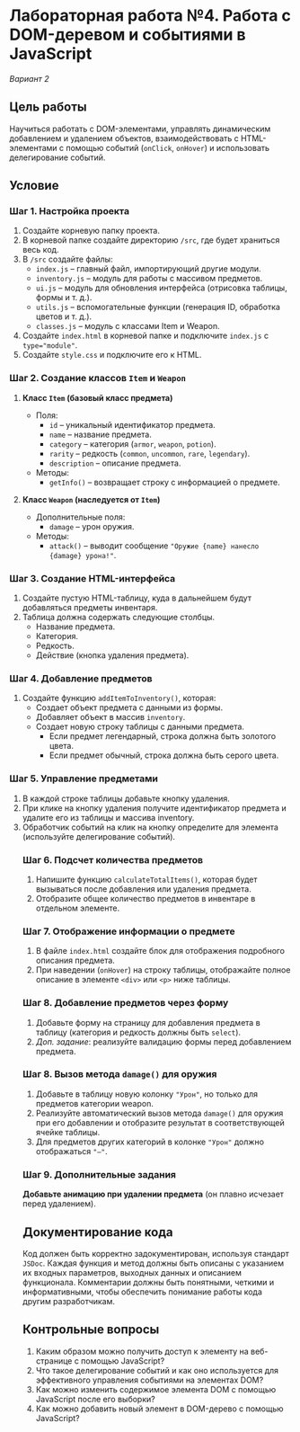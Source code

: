 # Лабораторная работа №4. Работа с DOM-деревом и событиями в JavaScript

_Вариант 2_

## Цель работы

Научиться работать с DOM-элементами, управлять динамическим добавлением и удалением объектов, взаимодействовать с HTML-элементами с помощью событий (`onClick`, `onHover`) и использовать делегирование событий.

## Условие

### Шаг 1. Настройка проекта

1. Создайте корневую папку проекта.
2. В корневой папке создайте директорию `/src`, где будет храниться весь код.
3. В `/src` создайте файлы:
   - `index.js` – главный файл, импортирующий другие модули.
   - `inventory.js` – модуль для работы с массивом предметов.
   - `ui.js` – модуль для обновления интерфейса (отрисовка таблицы, формы и т. д.).
   - `utils.js` – вспомогательные функции (генерация ID, обработка цветов и т. д.).
   - `classes.js` – модуль с классами Item и Weapon.
4. Создайте `index.html` в корневой папке и подключите `index.js` с `type="module"`.
5. Создайте `style.css` и подключите его к HTML.

### Шаг 2. Создание классов `Item` и `Weapon`

1. **Класс `Item` (базовый класс предмета)**

   - Поля:
     - `id` – уникальный идентификатор предмета.
     - `name` – название предмета.
     - `category` – категория (`armor`, `weapon`, `potion`).
     - `rarity` – редкость (`common`, `uncommon`, `rare`, `legendary`).
     - `description` – описание предмета.
   - Методы:
     - `getInfo()` – возвращает строку с информацией о предмете.

2. **Класс `Weapon` (наследуется от `Item`)**
   - Дополнительные поля:
     - `damage` – урон оружия.
   - Методы:
     - `attack()` – выводит сообщение `"Оружие {name} нанесло {damage} урона!"`.

### Шаг 3. Создание HTML-интерфейса

1. Создайте пустую HTML-таблицу, куда в дальнейшем будут добавляться предметы инвентаря.
2. Таблица должна содержать следующие столбцы.
   - Название предмета.
   - Категория.
   - Редкость.
   - Действие (кнопка удаления предмета).

### Шаг 4. Добавление предметов

1. Создайте функцию `addItemToInventory()`, которая:
   - Создает объект предмета с данными из формы.
   - Добавляет объект в массив `inventory`.
   - Создает новую строку таблицы с данными предмета.
     - Если предмет легендарный, строка должна быть золотого цвета.
     - Если предмет обычный, строка должна быть серого цвета.

### Шаг 5. Управление предметами

1. В каждой строке таблицы добавьте кнопку удаления.
2. При клике на кнопку удаления получите идентификатор предмета и удалите его из таблицы и массива inventory.
3. Обработчик событий на клик на кнопку определите для элемента <table> (используйте делегирование событий).

### Шаг 6. Подсчет количества предметов

1. Напишите функцию `calculateTotalItems()`, которая будет вызываться после добавления или удаления предмета.
2. Отобразите общее количество предметов в инвентаре в отдельном элементе.

### Шаг 7. Отображение информации о предмете

1. В файле `index.html` создайте блок для отображения подробного описания предмета.
2. При наведении (`onHover`) на строку таблицы, отображайте полное описание в элементе `<div>` или `<p>` ниже таблицы.

### Шаг 8. Добавление предметов через форму

1. Добавьте форму на страницу для добавления предмета в таблицу (категория и редкость должны быть `select`).
2. _Доп. задание_: реализуйте валидацию формы перед добавлением предмета.

### Шаг 8. Вызов метода `damage()` для оружия

1. Добавьте в таблицу новую колонку `"Урон"`, но только для предметов категории weapon.
2. Реализуйте автоматический вызов метода `damage()` для оружия при его добавлении и отобразите результат в соответствующей ячейке таблицы.
3. Для предметов других категорий в колонке `"Урон"` должно отображаться `"—"`.

### Шаг 9. Дополнительные задания

**Добавьте анимацию при удалении предмета** (он плавно исчезает перед удалением).

## Документирование кода

Код должен быть корректно задокументирован, используя стандарт `JSDoc`. Каждая функция и метод должны быть описаны с указанием их входных параметров, выходных данных и описанием функционала. Комментарии должны быть понятными, четкими и информативными, чтобы обеспечить понимание работы кода другим разработчикам.

## Контрольные вопросы

1. Каким образом можно получить доступ к элементу на веб-странице с помощью JavaScript?
2. Что такое делегирование событий и как оно используется для эффективного управления событиями на элементах DOM?
3. Как можно изменить содержимое элемента DOM с помощью JavaScript после его выборки?
4. Как можно добавить новый элемент в DOM-дерево с помощью JavaScript?
